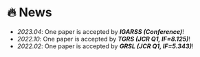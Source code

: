 # 🔥 News
- *2023.04*: One paper is accepted by ***IGARSS (Conference)***!
- *2022.10*: One paper is accepted by ***TGRS (JCR Q1, IF=8.125)***!
- *2022.02*: One paper is accepted by ***GRSL (JCR Q1, IF=5.343)***!
